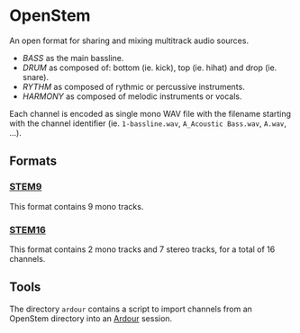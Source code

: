 # OpenStem
An open format for sharing and mixing multitrack audio sources.

- *BASS* as the main bassline.
- *DRUM* as composed of: bottom (ie. kick), top (ie. hihat) and drop (ie. snare).
- *RYTHM* as composed of rythmic or percussive instruments.
- *HARMONY* as composed of melodic instruments or vocals.

Each channel is encoded as single mono WAV file with the filename starting with the channel identifier (ie. `1-bassline.wav`, `A_Acoustic Bass.wav`, `A.wav`, ...).

## Formats

### [STEM9](STEM9.txt)

This format contains 9 mono tracks.

### [STEM16](STEM16.txt)

This format contains 2 mono tracks and 7 stereo tracks, for a total of 16 channels.

## Tools

The directory `ardour` contains a script to import channels from an OpenStem directory into an [Ardour](https://ardour.org/) session.
